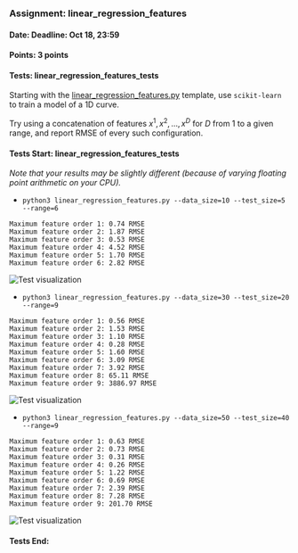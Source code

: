 ### Assignment: linear_regression_features
#### Date: Deadline: Oct 18, 23:59
#### Points: 3 points
#### Tests: linear_regression_features_tests

Starting with the
[linear_regression_features.py](https://github.com/ufal/npfl129/tree/past-2122/labs/01/linear_regression_features.py)
template, use `scikit-learn` to train a model of a 1D curve.

Try using a concatenation of features $x^1, x^2, …, x^D$ for $D$ from 1 to
a given range, and report RMSE of every such configuration.

#### Tests Start: linear_regression_features_tests
_Note that your results may be slightly different (because of varying floating point arithmetic on your CPU)._
- `python3 linear_regression_features.py --data_size=10 --test_size=5 --range=6`
```
Maximum feature order 1: 0.74 RMSE
Maximum feature order 2: 1.87 RMSE
Maximum feature order 3: 0.53 RMSE
Maximum feature order 4: 4.52 RMSE
Maximum feature order 5: 1.70 RMSE
Maximum feature order 6: 2.82 RMSE
```
![Test visualization](//ufal.mff.cuni.cz/~straka/courses/npfl129/2122/tasks/figures/linear_regression_features_1.svgz)
- `python3 linear_regression_features.py --data_size=30 --test_size=20 --range=9`
```
Maximum feature order 1: 0.56 RMSE
Maximum feature order 2: 1.53 RMSE
Maximum feature order 3: 1.10 RMSE
Maximum feature order 4: 0.28 RMSE
Maximum feature order 5: 1.60 RMSE
Maximum feature order 6: 3.09 RMSE
Maximum feature order 7: 3.92 RMSE
Maximum feature order 8: 65.11 RMSE
Maximum feature order 9: 3886.97 RMSE
```
![Test visualization](//ufal.mff.cuni.cz/~straka/courses/npfl129/2122/tasks/figures/linear_regression_features_2.svgz)
- `python3 linear_regression_features.py --data_size=50 --test_size=40 --range=9`
```
Maximum feature order 1: 0.63 RMSE
Maximum feature order 2: 0.73 RMSE
Maximum feature order 3: 0.31 RMSE
Maximum feature order 4: 0.26 RMSE
Maximum feature order 5: 1.22 RMSE
Maximum feature order 6: 0.69 RMSE
Maximum feature order 7: 2.39 RMSE
Maximum feature order 8: 7.28 RMSE
Maximum feature order 9: 201.70 RMSE
```
![Test visualization](//ufal.mff.cuni.cz/~straka/courses/npfl129/2122/tasks/figures/linear_regression_features_3.svgz)
#### Tests End:
